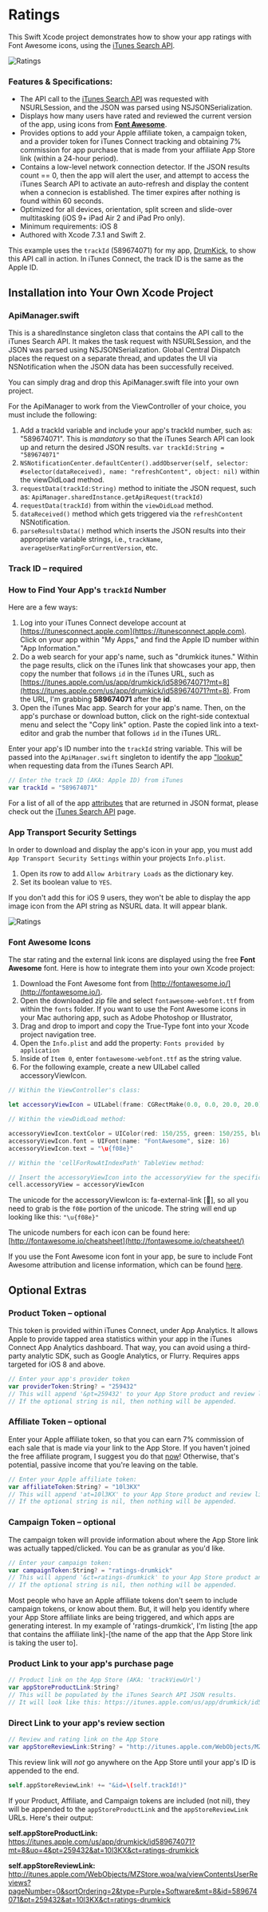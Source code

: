 # Ratings

This Swift Xcode project demonstrates how to show your app ratings with Font Awesome icons, using the [iTunes Search API](https://affiliate.itunes.apple.com/resources/documentation/itunes-store-web-service-search-api/#lookup). 

![Ratings](assets/screenshot.png)

### Features & Specifications:

* The API call to the [iTunes Search API](https://affiliate.itunes.apple.com/resources/documentation/itunes-store-web-service-search-api/#lookup) was requested with NSURLSession, and the JSON was parsed using NSJSONSerialization.
* Displays how many users have rated and reviewed the current version of the app, using icons from **[Font Awesome](http://fontawesome.io/)**.
* Provides options to add your Apple affiliate token, a campaign token, and a provider token for iTunes Connect tracking and obtaining 7% commission for app purchase that is made from your affiliate App Store link (within a 24-hour period).
* Contains a low-level network connection detector. If the JSON results count == 0, then the app will alert the user, and attempt to access the iTunes Search API to activate an auto-refresh and display the content when a connecion is established. The timer expires after nothing is found within 60 seconds.
* Optimized for all devices, orientation, split screen and slide-over multitasking (iOS 9+ iPad Air 2 and iPad Pro only).
* Minimum requirements: iOS 8
* Authored with Xcode 7.3.1 and Swift 2.

This example uses the `trackId` (589674071) for my app, [DrumKick](https://itunes.apple.com/us/app/drumkick/id589674071?pt=259432&mt=8&uo=4&at=10l3KX&ct=github-ratings-drumkick), to show this API call in action. In iTunes Connect, the track ID is the same as the Apple ID.

## Installation into Your Own Xcode Project

### ApiManager.swift

This is a sharedInstance singleton class that contains the API call to the iTunes Search API. It makes the task request with NSURLSession, and the JSON was parsed using NSJSONSerialization. Global Central Dispatch places the request on a separate thread, and updates the UI via NSNotification when the JSON data has been successfully received.

You can simply drag and drop this ApiManager.swift file into your own project.

For the ApiManager to work from the ViewController of your choice, you must include the following:

1. Add a trackId variable and include your app's trackId number, such as: "589674071". This is *mandatory* so that the iTunes Search API can look up and return the desired JSON results. `var trackId:String = "589674071"`
2. `NSNotificationCenter.defaultCenter().addObserver(self, selector: #selector(dataReceived), name: "refreshContent", object: nil)` within the viewDidLoad method.
2. `requestData(trackId:String)` method to initiate the JSON request, such as: `ApiManager.sharedInstance.getApiRequest(trackId)` 
2. `requestData(trackId)` from within the `viewDidLoad` method.
3. `dataReceived()` method which gets triggered via the `refreshContent` NSNotification.
4. `parseResultsData()` method which inserts the JSON results into their appropriate variable strings, i.e., `trackName`, `averageUserRatingForCurrentVersion`, etc.
### Track ID – required

### How to Find Your App's `trackId` Number

Here are a few ways:

1. Log into your iTunes Connect develope account at [https://itunesconnect.apple.com](https://itunesconnect.apple.com). Click on your app within "My Apps," and find the Apple ID number within "App Information."
2. Do a web search for your app's name, such as "drumkick itunes." Within the page results, click on the iTunes link that showcases your app, then copy the number that follows `id` in the iTunes URL, such as [https://itunes.apple.com/us/app/drumkick/id589674071?mt=8](https://itunes.apple.com/us/app/drumkick/id589674071?mt=8). From the URL, I'm grabbing **589674071** after the **id**.
3. Open the iTunes Mac app. Search for your app's name. Then, on the app's purchase or download button, click on the right-side contextual menu and select the "Copy link" option. Paste the copied link into a text-editor and grab the number that follows `id` in the iTunes URL.    

Enter your app's ID number into the `trackId` string variable. This will be passed into the `ApiManager.swift` singleton to identify the app ["lookup"](https://affiliate.itunes.apple.com/resources/documentation/itunes-store-web-service-search-api/#lookup) when requesting data from the iTunes Search API. 

````swift
// Enter the track ID (AKA: Apple ID) from iTunes
var trackId = "589674071"
````

For a list of all of the app [attributes](https://affiliate.itunes.apple.com/resources/documentation/itunes-store-web-service-search-api/#understand) that are returned in JSON format, please check out the [iTunes Search API](https://affiliate.itunes.apple.com/resources/documentation/itunes-store-web-service-search-api/) page.

### App Transport Security Settings
In order to download and display the app's icon in your app, you must add `App Transport Security Settings` within your projects `Info.plist`. 
1. Open its row to add `Allow Arbitrary Loads` as the dictionary key.
2. Set its boolean value to `YES`. 

If you don't add this for iOS 9 users, they won't be able to display the app image icon from the API string as NSURL data. It will appear blank.

![Ratings](assets/app-transport-security-settings.png)

### Font Awesome Icons

The star rating and the external link icons are displayed using the free **Font Awesome** font. Here is how to integrate them into your own Xcode project:

1. Download the Font Awesome font from [http://fontawesome.io/](http://fontawesome.io/).
2. Open the downloaded zip file and select `fontawesome-webfont.ttf` from within the `fonts` folder. If you want to use the Font Awesome icons in your Mac authoring app, such as Adobe Photoshop or Illustrator, 
3. Drag and drop to import and copy the True-Type font into your Xcode project navigation tree.
4. Open the `Info.plist` and add the property: `Fonts provided by application`
5. Inside of `Item 0`, enter `fontawesome-webfont.ttf` as the string value.
6. For the following example, create a new UILabel called accessoryViewIcon.

````swift
// Within the ViewController's class:

let accessoryViewIcon = UILabel(frame: CGRectMake(0.0, 0.0, 20.0, 20.0))

// Within the viewDidLoad method:

accessoryViewIcon.textColor = UIColor(red: 150/255, green: 150/255, blue: 150/255, alpha: 1.0) // <-- Gray color
accessoryViewIcon.font = UIFont(name: "FontAwesome", size: 16)
accessoryViewIcon.text = "\u{f08e}"

// Within the 'cellForRowAtIndexPath' TableView method:

// Insert the accessoryViewIcon into the accessoryView for the specific cell.
cell.accessoryView = accessoryViewIcon
````

The unicode for the accessoryViewIcon is: fa-external-link [&#xf08e;], so all you need to grab is the `f08e` portion of the unicode. The string will end up looking like this: `"\u{f08e}"`

The unicode numbers for each icon can be found here: [http://fontawesome.io/cheatsheet](http://fontawesome.io/cheatsheet/)

If you use the Font Awesome icon font in your app, be sure to include Font Awesome attribution and license information, which can be found [here](http://fontawesome.io/license/).

## Optional Extras

### Product Token – optional
This token is provided within iTunes Connect, under App Analytics. It allows Apple to provide tapped area statistics within your app in the iTunes Connect App Analytics dashboard. That way, you can avoid using a third-party analytic SDK, such as Google Analytics, or Flurry. Requires apps targeted for iOS 8 and above.

````swift
// Enter your app's provider token
var providerToken:String? = "259432"
// This will append '&pt=259432' to your App Store product and review links. 
// If the optional string is nil, then nothing will be appended.
````

### Affiliate Token – optional
Enter your Apple affiliate token, so that you can earn 7% commission of each sale that is made via your link to the App Store. If you haven't joined the free affiliate program, I suggest you do that [now](http://www.apple.com/itunes/affiliates/)! Otherwise, that's potential, passive income that you're leaving on the table.

````swift
// Enter your Apple affiliate token:
var affiliateToken:String? = "10l3KX"
// This will append 'at=10l3KX' to your App Store product and review links. 
// If the optional string is nil, then nothing will be appended.
````

### Campaign Token – optional
The campaign token will provide information about where the App Store link was actually tapped/clicked. You can be as granular as you'd like. 

````swift
// Enter your campaign token:
var campaignToken:String? = "ratings-drumkick"
// This will append '&ct=ratings-drumkick' to your App Store product and review links.
// If the optional string is nil, then nothing will be appended.
````

Most people who have an Apple affiliate tokens don't seem to include campaign tokens, or know about them. But, it will help you identify where your App Store affiliate links are being triggered, and which apps are generating interest. In my example of 'ratings-drumkick', I'm listing [the app that contains the affiliate link]-[the name of the app that the App Store link is taking the user to].

### Product Link to your app's purchase page

````swift
// Product link on the App Store (AKA: 'trackViewUrl')
var appStoreProductLink:String?
// This will be populated by the iTunes Search API JSON results.
// It will look like this: https://itunes.apple.com/us/app/drumkick/id589674071?mt=8
````

### Direct Link to your app's review section

````swift
// Review and rating link on the App Store
var appStoreReviewLink:String? = "http://itunes.apple.com/WebObjects/MZStore.woa/wa/viewContentsUserReviews?pageNumber=0&sortOrdering=2&type=Purple+Software&mt=8"
````

This review link will *not* go anywhere on the App Store until your app's ID is appended to the end.

````swift
self.appStoreReviewLink! += "&id=\(self.trackId!)"
````

If your Product, Affiliate, and Campaign tokens are included (not nil), they will be appended to the `appStoreProductLink` and the `appStoreReviewLink` URLs. Here's their output:

**self.appStoreProductLink:** https://itunes.apple.com/us/app/drumkick/id589674071?mt=8&uo=4&pt=259432&at=10l3KX&ct=ratings-drumkick

**self.appStoreReviewLink:** http://itunes.apple.com/WebObjects/MZStore.woa/wa/viewContentsUserReviews?pageNumber=0&sortOrdering=2&type=Purple+Software&mt=8&id=589674071&pt=259432&at=10l3KX&ct=ratings-drumkick

